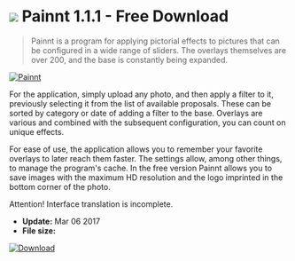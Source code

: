 # ![](https://cdn.softexe.net/static/icon/4/painnt-11150.png) Painnt 1.1.1 - Free Download

> Painnt is a program for applying pictorial effects to pictures that can be configured in a wide range of sliders. The overlays themselves are over 200, and the base is constantly being expanded.

[![Painnt](https://gallery.dpcdn.pl/imgc/Tools/74456/g_-_420x350_1.5_-_x20170306183540_0.png)](https://softexe.net/win/multimedia/other/painnt:pppeR.html)

For the application, simply upload any photo, and then apply a filter to it, previously selecting it from the list of available proposals. These can be sorted by category or date of adding a filter to the base. Overlays are various and combined with the subsequent configuration, you can count on unique effects.
 
 For ease of use, the application allows you to remember your favorite overlays to later reach them faster. The settings allow, among other things, to manage the program's cache. In the free version Painnt allows you to save images with the maximum HD resolution and the logo imprinted in the bottom corner of the photo.
 
 Attention!
 Interface translation is incomplete.


- **Update:** Mar 06 2017
- **File size:** 

[![Download](https://cdn.softexe.net/static/img/download.png)](https://softexe.net/win/multimedia/other/painnt:pppeR.html)

